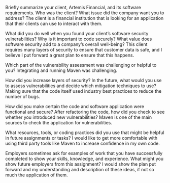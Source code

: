 Briefly summarize your client, Artemis Financial, and its software requirements. Who was the client? What issue did the company want you to address?
  The client is a financial institution that is looking for an application that their clients can use to interact with them.
  
What did you do well when you found your client’s software security vulnerabilities? Why is it important to code securely? What value does software security add to a company’s overall well-being?
  This client requires many layers of security to ensure that customer data is safe, and I believe I put forward a great plan to ensure that this happens.
  
Which part of the vulnerability assessment was challenging or helpful to you?
  Integrating and running Maven was challenging.
  
How did you increase layers of security? In the future, what would you use to assess vulnerabilities and decide which mitigation techniques to use?
  Making sure that the code itself used industry best practices to reduce the number of bugs.
  
How did you make certain the code and software application were functional and secure? After refactoring the code, how did you check to see whether you introduced new vulnerabilities?
  Maven is one of the main sources to check the application for vulnerabilities.
  
What resources, tools, or coding practices did you use that might be helpful in future assignments or tasks?
  I would like to get more comfortable with using third party tools like Maven to increase confidence in my own code.
  
Employers sometimes ask for examples of work that you have successfully completed to show your skills, knowledge, and experience. What might you show future employers from this assignment?
  I would show the plan put forward and my understanding and description of these ideas, if not so much the application of them.
